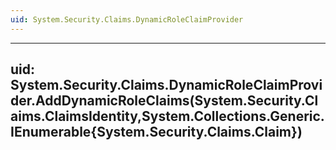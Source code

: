 ```yaml
---
uid: System.Security.Claims.DynamicRoleClaimProvider
---
```


---
uid: System.Security.Claims.DynamicRoleClaimProvider.AddDynamicRoleClaims(System.Security.Claims.ClaimsIdentity,System.Collections.Generic.IEnumerable{System.Security.Claims.Claim})
---
